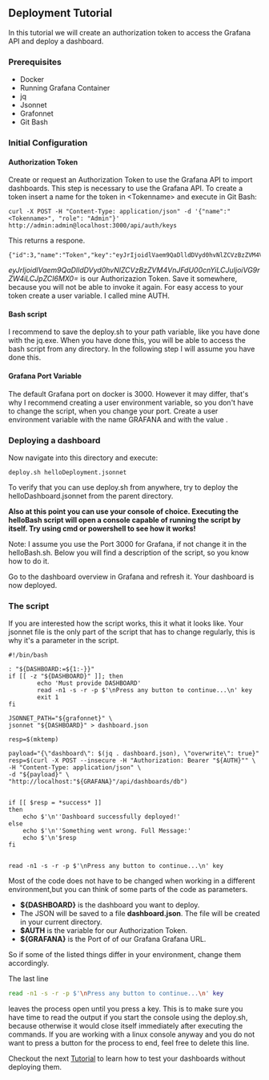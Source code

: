 ## Deployment Tutorial

In this tutorial we will create an authorization token to access the Grafana API and deploy a dashboard.

### Prerequisites
- Docker
- Running Grafana Container
- jq
- Jsonnet
- Grafonnet
- Git Bash 

### Initial Configuration

#### Authorization Token

Create or request an Authorization Token to use the Grafana API to import dashboards.
This step is necessary to use the Grafana API.
To create a token insert a name for the token in \<Tokenname\> and execute in Git Bash:
```shell
curl -X POST -H "Content-Type: application/json" -d '{"name":"<Tokenname>", "role": "Admin"}' http://admin:admin@localhost:3000/api/auth/keys
```
This returns a respone.
```shell
{"id":3,"name":"Token","key":"eyJrIjoidlVaem9QaDlldDVyd0hvNlZCVzBzZVM4VnJFdU00cnYiLCJuIjoiVG9rZW4iLCJpZCI6MX0="}
```
_eyJrIjoidlVaem9QaDlldDVyd0hvNlZCVzBzZVM4VnJFdU00cnYiLCJuIjoiVG9rZW4iLCJpZCI6MX0=_ is our Authorizazion Token. Save it somewhere, because you will not be able to invoke it again.
For easy access to your token create a user variable. I called mine AUTH.

#### Bash script

I recommend to save the deploy.sh to your path variable, like you have done with the jq.exe. When you have done this, you will be able to access the bash script from any directory.
In the following step I will assume you have done this.

#### Grafana Port Variable

The default Grafana port on docker is 3000. However it may differ, that's why I recommend creating a user environment variable, so you don't have to change the script, when you change your port. Create a user environment variable with the name GRAFANA and with the value <yourport>.

### Deploying a dashboard

Now navigate into this directory and execute:

```shell
deploy.sh helloDeployment.jsonnet
```

To verify that you can use deploy.sh from anywhere, try to deploy the helloDashboard.jsonnet from the parent directory.

**Also at this point you can use your console of choice. Executing the helloBash script will open a console capable of running the script by itself. Try using cmd or powershell to see how it works!**

Note: I assume you use the Port 3000 for Grafana, if not change it in the helloBash.sh. Below you will find a description of the script, so you know how to do it.

Go to the dashboard overview in Grafana and refresh it. Your dashboard is now deployed.


### The script

If you are interested how the script works, this it what it looks like. Your jsonnet file is the only part of the script that has to change regularly,
this is why it's a parameter in the script.

```shell
#!/bin/bash

: "${DASHBOARD:=${1:-}}"
if [[ -z "${DASHBOARD}" ]]; then
        echo 'Must provide DASHBOARD'
        read -n1 -s -r -p $'\nPress any button to continue...\n' key
        exit 1
fi

JSONNET_PATH="${grafonnet}" \
jsonnet "${DASHBOARD}" > dashboard.json

resp=$(mktemp)

payload="{\"dashboard\": $(jq . dashboard.json), \"overwrite\": true}"
resp=$(curl -X POST --insecure -H "Authorization: Bearer "${AUTH}"" \
-H "Content-Type: application/json" \
-d "${payload}" \
"http://localhost:"${GRAFANA}"/api/dashboards/db")


if [[ $resp = *success* ]]
then
    echo $'\n''Dashboard successfully deployed!'
else
    echo $'\n''Something went wrong. Full Message:'
    echo $'\n'$resp
fi


read -n1 -s -r -p $'\nPress any button to continue...\n' key
```

Most of the code does not have to be changed when working in a different environment,but you can think of some parts of the code as parameters.
- **${DASHBOARD}** is the dashboard you want to deploy.
- The JSON will be saved to a file **dashboard.json**. The file will be created in your current directory.
- **$AUTH** is the variable for our Authorization Token.
- **${GRAFANA}** is the Port of of our Grafana Grafana URL.

So if some of the listed things differ in your environment, change them accordingly.

The last line 
```bash
read -n1 -s -r -p $'\nPress any button to continue...\n' key
```
leaves the process open until you press a key. This is to make sure you have time to read the output if you start the console using the deploy.sh, because otherwise it would close itself immediately after executing the commands.
If you are working with a linux console anyway and you do not want to press a button for the process to end, feel free to delete this line.


Checkout the next [Tutorial](https://github.com/Sarabor/Grafana/tree/main/test) to learn how to test your dashboards without deploying them.

